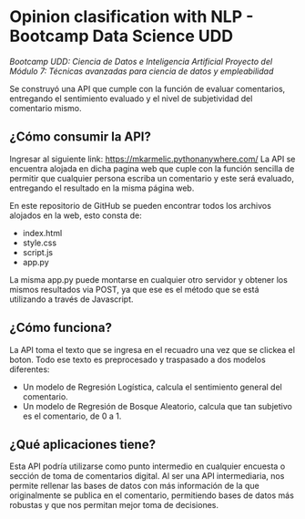 # Opinion clasification with NLP - Bootcamp Data Science UDD

*Bootcamp UDD: Ciencia de Datos e Inteligencia Artificial Proyecto del Módulo 7: Técnicas avanzadas para ciencia de datos y empleabilidad*

Se construyó una API que cumple con la función de evaluar comentarios, entregando el sentimiento evaluado y el nivel de subjetividad del comentario mismo.

## ¿Cómo consumir la API?

Ingresar al siguiente link: https://mkarmelic.pythonanywhere.com/
La API se encuentra alojada en dicha pagina web que cuple con la función sencilla de permitir que cualquier persona escriba un comentario y este será evaluado, entregando el resultado en la misma página web.

En este repositorio de GitHub se pueden encontrar todos los archivos alojados en la web, esto consta de:
- index.html
- style.css
- script.js
- app.py

La misma app.py puede montarse en cualquier otro servidor y obtener los mismos resultados via POST, ya que ese es el método que se está utilizando a través de Javascript.

## ¿Cómo funciona?

La API toma el texto que se ingresa en el recuadro una vez que se clickea el boton. Todo ese texto es preprocesado y traspasado a dos modelos diferentes:
- Un modelo de Regresión Logística, calcula el sentimiento general del comentario.
- Un modelo de Regresión de Bosque Aleatorio, calcula que tan subjetivo es el comentario, de 0 a 1.

## ¿Qué aplicaciones tiene?

Esta API podría utilizarse como punto intermedio en cualquier encuesta o sección de toma de comentarios digital. Al ser una API intermediaria, nos permite rellenar las bases de datos con más información de la que originalmente se publica en el comentario, permitiendo bases de datos más robustas y que nos permitan mejor toma de decisiones.
